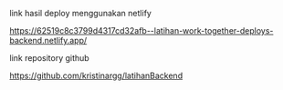 link hasil deploy menggunakan netlify

https://62519c8c3799d4317cd32afb--latihan-work-together-deploys-backend.netlify.app/

link repository github

https://github.com/kristinargg/latihanBackend
